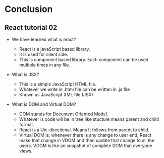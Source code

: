 # Conclusion

## React tutorial 02

- We have learned what is react?
  - React is a javaScript based library.
  - It is used for client side.
  - This is component based library. Each component can be used multiple times in any file.
  
- What is JSX?
  - This is a simple JavaScript HTML file.
  - Whatever we write in .html file can be written in .js file
  - Known as JavaScript XML file (JSX)
  
- What is DOM and Virtual DOM?
  - DOM stands for Document Oriented Model.
  - Whatever is code will be in tree like stucture means parent and child format.
  - React is a Uni-directional. Means It follows from parent to child.
  - Virtual DOM is, whenever there is any change to user end, React make that change in VDOM and then update that change to all the users. VDOM is like an snapshot of complete DOM that everyone views.
